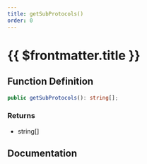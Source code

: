 ```yaml
---
title: getSubProtocols()
order: 0
---
```


# {{ $frontmatter.title }}

<!--@include: ./getSubProtocols_partial_header.md-->

## Function Definition

```ts
public getSubProtocols(): string[];
```

### Returns

* string[]

## Documentation

<!--@include: ./getSubProtocols_partial_footer.md-->
